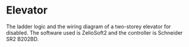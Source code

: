 # Elevator
The ladder logic and the wiring diagram of a two-storey elevator for disabled. The software used is ZelioSoft2 and the controller is Schneider SR2 B202BD.
